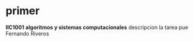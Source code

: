 # primer
**IIC1001**
**algoritmos y sistemas computacionales**
descripcion
la tarea pue
Fernando Riveros
